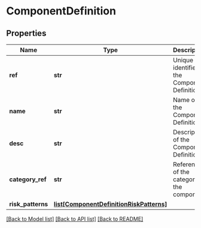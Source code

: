 # ComponentDefinition

## Properties
Name | Type | Description | Notes
------------ | ------------- | ------------- | -------------
**ref** | **str** | Unique identifier of the Component Definition | [optional] 
**name** | **str** | Name of the Component Definition | [optional] 
**desc** | **str** | Description of the Component Definition | [optional] 
**category_ref** | **str** | Reference of the category of the component | [optional] 
**risk_patterns** | [**list[ComponentDefinitionRiskPatterns]**](ComponentDefinitionRiskPatterns.md) |  | [optional] 

[[Back to Model list]](../README.md#documentation-for-models) [[Back to API list]](../README.md#documentation-for-api-endpoints) [[Back to README]](../README.md)


